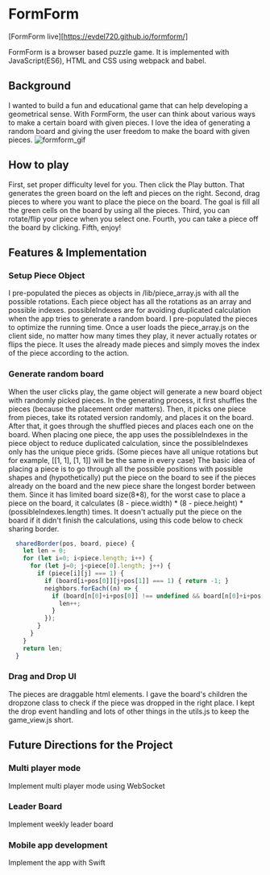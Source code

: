 # FormForm

[FormForm live][https://evdel720.github.io/formform/]

  FormForm is a browser based puzzle game. It is implemented with JavaScript(ES6), HTML and CSS using webpack and babel.

## Background
  I wanted to build a fun and educational game that can help developing a geometrical sense. With FormForm, the user can think about various ways to make a certain board with given pieces. I love the idea of generating a random board and giving the user freedom to make the board with given pieces.
  ![formform_gif](https://res.cloudinary.com/wkdal720/image/upload/v1481661014/imageedit__4466087888_nqlmek.gif)

## How to play
  First, set proper difficulty level for you. Then click the Play button. That generates the green board on the left and pieces on the right.
  Second, drag pieces to where you want to place the piece on the board. The goal is fill all the green cells on the board by using all the pieces.
  Third, you can rotate/flip your piece when you select one.
  Fourth, you can take a piece off the board by clicking.
  Fifth, enjoy!

## Features & Implementation

### Setup Piece Object
  I pre-populated the pieces as objects in /lib/piece_array.js with all the possible rotations. Each piece object has all the rotations as an array and possible indexes.
  possibleIndexes are for avoiding duplicated calculation when the app tries to generate a random board.
  I pre-populated the pieces to optimize the running time. Once a user loads the piece_array.js on the client side, no matter how many times they play, it never actually rotates or flips the piece. It uses the already made pieces and simply moves the index of the piece according to the action.

### Generate random board
  When the user clicks play, the game object will generate a new board object with randomly picked pieces. In the generating process, it first shuffles the pieces (because the placement order matters). Then, it picks one piece from pieces, take its rotated version randomly, and places it on the board. After that, it goes through the shuffled pieces and places each one on the board.
  When placing one piece, the app uses the possibleIndexes in the piece object to reduce duplicated calculation, since the possibleIndexes only has the unique piece grids. (Some pieces have all unique rotations but for example, [[1, 1], [1, 1]] will be the same in every case)
  The basic idea of placing a piece is to go through all the possible positions with possible shapes and (hypothetically) put the piece on the board to see if the pieces already on the board and the new piece share the longest border between them. Since it has limited board size(8*8), for the worst case to place a piece on the board, it calculates (8 - piece.width) * (8 - piece.height) * (possibleIndexes.length) times.
  It doesn't actually put the piece on the board if it didn't finish the calculations, using this code below to check sharing border.

  ```javascript
    sharedBorder(pos, board, piece) {
      let len = 0;
      for (let i=0; i<piece.length; i++) {
        for (let j=0; j<piece[0].length; j++) {
          if (piece[i][j] === 1) {
            if (board[i+pos[0]][j+pos[1]] === 1) { return -1; }
            neighbors.forEach((n) => {
              if (board[n[0]+i+pos[0]] !== undefined && board[n[0]+i+pos[0]][n[1]+j+pos[1]] === 1) {
                len++;
              }
            });
          }
        }
      }
      return len;
    }
  ```
### Drag and Drop UI
  The pieces are draggable html elements. I gave the board's children the dropzone class to check if the piece was dropped in the right place. I kept the drop event handling and lots of other things in the utils.js to keep the game_view.js short.

## Future Directions for the Project

### Multi player mode
  Implement multi player mode using WebSocket

### Leader Board
  Implement weekly leader board

### Mobile app development
  Implement the app with Swift
